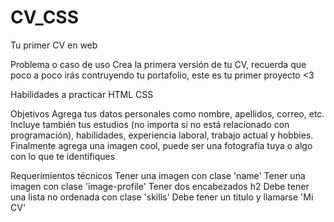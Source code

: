 # CV_CSS

Tu primer CV en web

  Problema o caso de uso
Crea la primera versión de tu CV, recuerda que poco a poco irás contruyendo tu portafolio, este es tu primer proyecto <3
  
  Habilidades a practicar
HTML
CSS

  Objetivos
Agrega tus datos personales como nombre, apellidos, correo, etc. Incluye también tus estudios (no importa si no está relacionado con programación), habilidades, experiencia laboral, trabajo actual y hobbies. Finalmente agrega una imagen cool, puede ser una fotografía tuya o algo con lo que te identifiques

  Requerimientos técnicos
Tener una imagen con clase 'name'
Tener una imagen con clase 'image-profile'
Tener dos encabezados h2
Debe tener una lista no ordenada con clase 'skills'
Debe tener un titulo y llamarse 'Mi CV'
